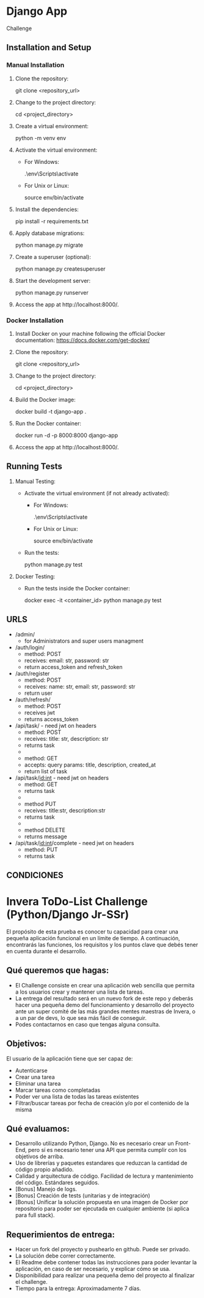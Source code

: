 # Django App

Challenge

## Installation and Setup

### Manual Installation

1. Clone the repository:

   git clone <repository_url>

2. Change to the project directory:

   cd <project_directory>

3. Create a virtual environment:

   python -m venv env

4. Activate the virtual environment:

   - For Windows:

     .\env\Scripts\activate

   - For Unix or Linux:

     source env/bin/activate

5. Install the dependencies:

   pip install -r requirements.txt

6. Apply database migrations:

   python manage.py migrate

7. Create a superuser (optional):

   python manage.py createsuperuser

8. Start the development server:

   python manage.py runserver

9. Access the app at http://localhost:8000/.

### Docker Installation

1. Install Docker on your machine following the official Docker documentation: https://docs.docker.com/get-docker/

2. Clone the repository:

   git clone <repository_url>

3. Change to the project directory:

   cd <project_directory>

4. Build the Docker image:

   docker build -t django-app .

5. Run the Docker container:

   docker run -d -p 8000:8000 django-app

6. Access the app at http://localhost:8000/.

## Running Tests

1. Manual Testing:

   - Activate the virtual environment (if not already activated):

     - For Windows:

       .\env\Scripts\activate

     - For Unix or Linux:

       source env/bin/activate

   - Run the tests:

     python manage.py test

2. Docker Testing:

   - Run the tests inside the Docker container:

     docker exec -it <container_id> python manage.py test

## URLS

- /admin/ 
    - for Administrators and super users managment
- /auth/login/
    - method: POST
    - receives: email: str, password: str
    - return access_token and refresh_token
- /auth/register
    - method: POST
    - receives: name: str, email: str, password: str
    - return user
- /auth/refresh/  
    - method: POST
    - receives jwt
    - returns access_token
- /api/task/     - need jwt on headers
    - method: POST
    - receives: title: str, description: str
    - returns task
    -
    - method: GET
    - accepts: query params: title, description, created_at
    - return list of task
- /api/task/<id:int> - need jwt on headers
    - method: GET
    - returns task
    - 
    - method PUT
    - receives: title:str, description:str
    - returns task
    - 
    - method DELETE
    - returns message
- /api/task/<id:int>/complete - need jwt on headers
    - method: PUT
    - returns task

## CONDICIONES
# Invera ToDo-List Challenge (Python/Django Jr-SSr)

El propósito de esta prueba es conocer tu capacidad para crear una pequeña aplicación funcional en un límite de tiempo. A continuación, encontrarás las funciones, los requisitos y los puntos clave que debés tener en cuenta durante el desarrollo.

## Qué queremos que hagas:

- El Challenge consiste en crear una aplicación web sencilla que permita a los usuarios crear y mantener una lista de tareas.
- La entrega del resultado será en un nuevo fork de este repo y deberás hacer una pequeña demo del funcionamiento y desarrollo del proyecto ante un super comité de las más grandes mentes maestras de Invera, o a un par de devs, lo que sea más fácil de conseguir.
- Podes contactarnos en caso que tengas alguna consulta.

## Objetivos:

El usuario de la aplicación tiene que ser capaz de:

- Autenticarse
- Crear una tarea
- Eliminar una tarea
- Marcar tareas como completadas
- Poder ver una lista de todas las tareas existentes
- Filtrar/buscar tareas por fecha de creación y/o por el contenido de la misma

## Qué evaluamos:

- Desarrollo utilizando Python, Django. No es necesario crear un Front-End, pero sí es necesario tener una API que permita cumplir con los objetivos de arriba.
- Uso de librerías y paquetes estandares que reduzcan la cantidad de código propio añadido.
- Calidad y arquitectura de código. Facilidad de lectura y mantenimiento del código. Estándares seguidos.
- [Bonus] Manejo de logs.
- [Bonus] Creación de tests (unitarias y de integración)
- [Bonus] Unificar la solución propuesta en una imagen de Docker por repositorio para poder ser ejecutada en cualquier ambiente (si aplica para full stack).

## Requerimientos de entrega:

- Hacer un fork del proyecto y pushearlo en github. Puede ser privado.
- La solución debe correr correctamente.
- El Readme debe contener todas las instrucciones para poder levantar la aplicación, en caso de ser necesario, y explicar cómo se usa.
- Disponibilidad para realizar una pequeña demo del proyecto al finalizar el challenge.
- Tiempo para la entrega: Aproximadamente 7 días.